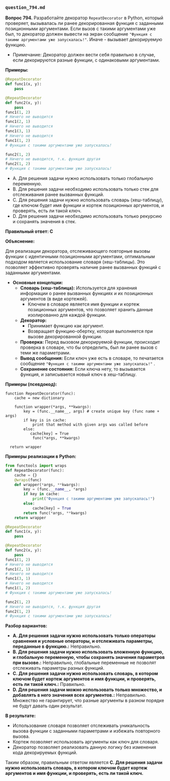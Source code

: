 ### `question_794.md`

**Вопрос 794.** Разработайте декоратор `RepeatDecorator` в Python, который проверяет, вызывалась ли ранее декорированная функция с заданными позиционными аргументами. Если вызов с такими аргументами уже был, то декоратор должен вывести на экран сообщение `"Функция с такими аргументами уже запускалась!"`. Иначе - вызывает декорируемую функцию.

*   Примечание: Декоратор должен вести себя правильно в случае, если декорируются разные функции, с одинаковыми аргументами.

**Примеры:**
```python
@RepeatDecorator
def func1(x, y):
    pass

@RepeatDecorator
def func2(x, y):
    pass
func1(1, 2)
# Ничего не выводится
func1(2, 1)
# Ничего не выводится
func1(3, 1)
# Ничего не выводится
func1(1, 2)
# Функция с такими аргументами уже запускалась!

func2(1, 2)
# Ничего не выводится, т.к. функция другая
func2(1, 2)
# Функция с такими аргументами уже запускалась!
```

-  A. Для решения задачи нужно использовать  только   глобальную переменную.
- B.  Для решения задачи необходимо использовать только стек для отслеживания ранее вызванных функций.
-   C.  Для решения задачи нужно использовать  словарь (хеш-таблицу),  где ключом будет имя функции и кортеж позиционных аргументов, и проверять, есть ли такой ключ.
-   D. Для решения задачи необходимо использовать только рекурсию и сохранять значения в стек.

**Правильный ответ: C**

**Объяснение:**

Для реализации декоратора, отслеживающего повторные вызовы функции с идентичными позиционными аргументами, оптимальным подходом является использование словаря (хеш-таблицы). Это позволяет эффективно проверять наличие ранее вызванных функций с заданными аргументами.

*   **Основные концепции:**
    *   **Словарь (хеш-таблица):** Используется для хранения информации  о  ранее вызванных функциях и их  позиционных аргументов (в виде кортежей).
        *  Ключем в словаре является имя функции и кортеж позиционных аргументов, что позволяет  хранить данные изолированно для каждой функции.
    *   **Декоратор:**
        * Принимает функцию как аргумент.
        *  Возвращает  функцию-обертку, которая выполняется при вызове декорированной функции.
    *  **Проверка:** Перед вызовом  декорируемой функции, происходит проверка  в словаре, что бы определить, был ли ранее вызов с теми же  параметрами.
     *  **Вывод сообщения:** Если  ключ  уже есть в словаре, то печатается  сообщение `"Функция с такими аргументами уже запускалась!"`  .
     *  **Сохранение состояния:**  Если ключа нету, то вызывается функция, и  записывается новый ключ в хеш-таблицу.

**Примеры (псевдокод):**

```
function RepeatDecorator(func):
    cache = new dictionary

    function wrapper(*args, **kwargs):
        key = (func.__name__, args) # create unique key (func name + args)
        if key is in cache:
            print that method with given args was called before
        else:
           cache[key] = True
            func(*args, **kwargs)
       
  return wrapper
```

**Примеры реализации в Python:**

```python
from functools import wraps
def RepeatDecorator(func):
    cache = {}
    @wraps(func)
    def wrapper(*args, **kwargs):
        key = (func.__name__, *args)
        if key in cache:
            print("Функция с такими аргументами уже запускалась!")
        else:
            cache[key] = True
        return func(*args, **kwargs)
    return wrapper

@RepeatDecorator
def func1(x, y):
    pass

@RepeatDecorator
def func2(x, y):
    pass
func1(1, 2)
# Ничего не выводится
func1(2, 1)
# Ничего не выводится
func1(3, 1)
# Ничего не выводится
func1(1, 2)
# Функция с такими аргументами уже запускалась!

func2(1, 2)
# Ничего не выводится, т.к. функция другая
func2(1, 2)
# Функция с такими аргументами уже запускалась!

```
**Разбор вариантов:**

*   **A. Для решения задачи нужно использовать только операторы сравнения и  условные операторы, и отслеживать параметры, переданные в функцию.:** Неправильно.
*    **B. Для решения задачи  нужно использовать вложенную функцию, и глобальную переменную,  чтобы сохранять значения параметров при вызове.:** Неправильно, глобальные переменные не позволят отслеживать параметры разных функций.
*    **C. Для решения задачи нужно использовать  словарь, в котором ключом будет кортеж аргументов и имя функции, и проверять, есть ли такой ключ.:** Правильно.
*   **D. Для решения задачи можно использовать только множество, и добавлять в него значения всех аргументов.:** Неправильно. Множество  не гарантирует, что разные аргументы в разном порядке не будут давать  один  результат.

**В результате:**
*   Использование словаря позволяет  отслеживать уникальность  вызова функции с  заданными  параметрами и  избежать повторного вызова.
*  Кортеж  позволяет  использовать аргументы  как ключ для словаря.
*   Декоратор  позволяет  реализовать данную  логику  без изменения кода декорируемых функций.

Таким образом, правильным ответом является **C. Для решения задачи нужно использовать словарь, в котором ключом будет кортеж аргументов и имя функции, и проверять, есть ли такой ключ.**

